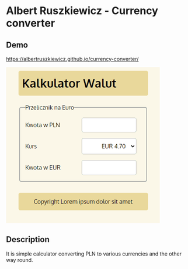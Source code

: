 # Albert Ruszkiewicz - Currency converter

## Demo
https://albertruszkiewicz.github.io/currency-converter/

![Converter demonstration](images/demo-currency-converter.gif)

## Description
It is simple calculator converting PLN to various currencies and the other way round.